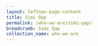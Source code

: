 ```yaml
---
layout: leftnav-page-content
title: Simi Qap
permalink: /who-we-are/simi-qap/
breadcrumb: Simi Qap
collection_name: who-we-are
---
```

